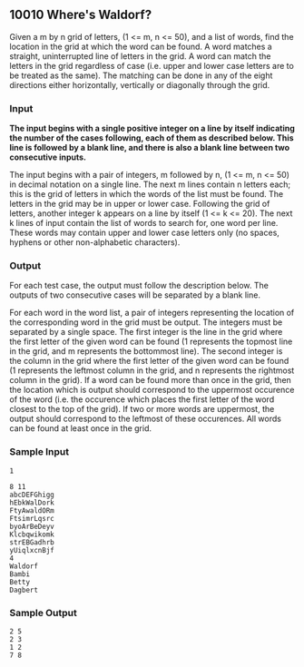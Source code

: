 ## 10010  Where's Waldorf? 
Given a m by n grid of letters, (1 <= m, n <= 50), and a list of words, find the location in the grid at which the word can be found. A word matches a straight, uninterrupted line of letters in the grid. A word can match the letters in the grid regardless of case (i.e. upper and lower case letters are to be treated as the same). The matching can be done in any of the eight directions either horizontally, vertically or diagonally through the grid.

### Input 

__The input begins with a single positive integer on a line by itself indicating the number of the cases following, each of them as described below. This line is followed by a blank line, and there is also a blank line between two consecutive inputs.__

The input begins with a pair of integers, m followed by n, (1 <= m, n <= 50) in decimal notation on a single line. The next m lines contain n letters each; this is the grid of letters in which the words of the list must be found. The letters in the grid may be in upper or lower case. Following the grid of letters, another integer k appears on a line by itself (1 <= k <= 20). The next k lines of input contain the list of words to search for, one word per line. These words may contain upper and lower case letters only (no spaces, hyphens or other non-alphabetic characters).

### Output 

For each test case, the output must follow the description below. The outputs of two consecutive cases will be separated by a blank line.

For each word in the word list, a pair of integers representing the location of the corresponding word in the grid must be output. The integers must be separated by a single space. The first integer is the line in the grid where the first letter of the given word can be found (1 represents the topmost line in the grid, and m represents the bottommost line). The second integer is the column in the grid where the first letter of the given word can be found (1 represents the leftmost column in the grid, and n represents the rightmost column in the grid). If a word can be found more than once in the grid, then the location which is output should correspond to the uppermost occurence of the word (i.e. the occurence which places the first letter of the word closest to the top of the grid). If two or more words are uppermost, the output should correspond to the leftmost of these occurences. All words can be found at least once in the grid.

### Sample Input 

	1
	
	8 11
	abcDEFGhigg
	hEbkWalDork
	FtyAwaldORm
	FtsimrLqsrc
	byoArBeDeyv
	Klcbqwikomk
	strEBGadhrb
	yUiqlxcnBjf
	4
	Waldorf
	Bambi
	Betty
	Dagbert
	
### Sample Output 

	2 5
	2 3
	1 2
	7 8


